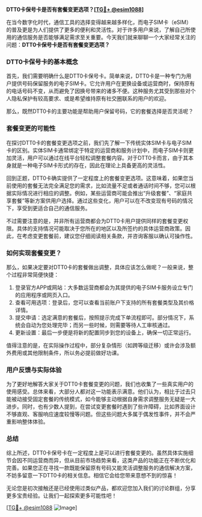 **DTT0卡保号卡是否有套餐变更选项？[[TG💪+ @esim1088](https://t.me/s/esim1088)]**

在当今数字化时代，通信工具的选择变得越来越多样化，而电子SIM卡（eSIM）的普及更是为人们提供了更多的便利和灵活性。对于许多用户来说，了解自己所使用的通信服务是否能够满足需求至关重要。今天我们就来聊聊一个大家经常关注的问题：**DTT0卡保号卡是否有套餐变更选项？**

### DTT0卡保号卡的基本概念

首先，我们需要明确什么是DTT0卡保号卡。简单来说，DTT0卡是一种专门为用户提供号码保留服务的电子SIM卡。它允许用户在更换设备或运营商时，保持原有的电话号码不变，从而避免了因换号带来的诸多不便。这种服务尤其受到那些对个人隐私保护有较高要求、或是希望维持原有社交圈联系的用户的欢迎。

那么，既然DTT0卡的主要功能是帮助用户保留号码，它的套餐选择是否灵活呢？

### 套餐变更的可能性

在探讨DTT0卡的套餐变更选项之前，我们先了解一下传统实体SIM卡与电子SIM卡的区别。实体SIM卡通常绑定于特定的运营商和服务计划中，而电子SIM卡则更加灵活，用户可以通过在线平台轻松调整套餐内容。对于DTT0卡而言，由于其本身就是一种电子SIM卡形式的存在，因此在理论上具备更高的灵活性。

回到正题，DTT0卡确实提供了一定程度上的套餐变更选项。这意味着，如果您当前使用的套餐无法完全满足您的需求，比如流量不足或者通话时间不够，您可以根据实际情况进行相应的调整。例如，某些运营商可能会推出“升级套餐”、“家庭共享套餐”等新方案供用户选择。通过这些变化，用户可以在不改变现有号码的情况下，享受到更适合自己的通信服务。

不过需要注意的是，并非所有运营商都会为DTT0卡用户提供同样的套餐变更权限。具体的支持情况可能取决于您所在的地区以及所签约的具体运营商政策。因此，在考虑变更套餐前，建议您仔细阅读相关条款，并咨询客服以确认可操作性。

### 如何实现套餐变更？

那么，如果决定要对DTT0卡的套餐做出调整，具体应该怎么做呢？一般来说，整个过程非常简便快捷：

1. 登录官方APP或网站：大多数运营商都会为其提供的电子SIM卡服务设立专门的应用程序或网页入口。
2. 查看可用选项：登录后，您可以查看当前账户下支持的所有套餐类型及其价格详情。
3. 提交申请：选定满意的套餐后，按照提示完成下单流程即可。部分情况下，系统会自动为您处理完毕；而另一些时候，则需要等待人工审核通过。
4. 更新设置：最后一步便是将新的配置同步到您的设备上，确保一切正常运行。

值得注意的是，在实际操作过程中，部分复杂情形（如跨等级迁移）或许会涉及额外费用或其他限制条件，所以务必提前做好功课。

### 用户反馈与实际体验

为了更好地解答大家关于DTT0卡套餐变更的问题，我们也收集了一些真实用户的使用感受。总体来看，大部分人都对这一功能表示满意。他们认为，相比于过去只能被动接受固定套餐的传统模式，如今能够主动根据自身需求调整服务无疑是一大进步。同时，也有少数人提到，在尝试变更套餐时遇到了些许障碍，比如界面设计不够直观、客服响应速度较慢等问题。但这些问题大多属于偶发性事件，并不会严重影响整体体验。

### 总结

综上所述，DTT0卡保号卡在一定程度上是可以进行套餐变更的。虽然具体实施细节会因不同运营商而异，但从目前市场趋势来看，这类产品的功能正在不断优化和完善。如果您正在寻找一款既能保留原有号码又能灵活调整服务的通信解决方案，不妨多留意一下DTT0卡的相关信息。相信它会给您带来意想不到的惊喜！

无论您是初次接触还是已经使用过类似产品，都欢迎您加入我们的讨论群组，分享更多宝贵经验。让我们一起探索更多可能性吧！

[[TG💪+ @esim1088](https://t.me/s/esim1088) ![Image](https://i.postimg.cc/4NQfJmqS/Snipaste-2025-05-13-00-14-12.png)]